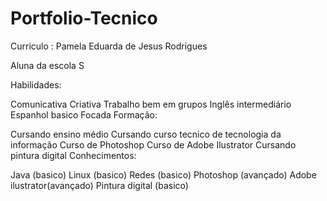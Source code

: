 # Portfolio-Tecnico

Curriculo :
Pamela Eduarda de Jesus Rodrigues

Aluna da escola S

Habilidades:

Comunicativa
Criativa
Trabalho bem em grupos
Inglês intermediário
Espanhol basico
Focada
Formação:

Cursando ensino médio
Cursando curso tecnico de tecnologia da informação
Curso de Photoshop
Curso de Adobe Ilustrator
Cursando pintura digital
Conhecimentos:

Java (basico)
Linux (basico)
Redes (basico)
Photoshop (avançado)
Adobe ilustrator(avançado)
Pintura digital (basico)
